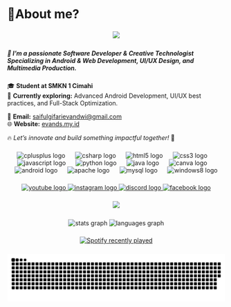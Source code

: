 <h1 align="left">🌟About me?</h1>

###

<div align="center">
  <img height="400" src="https://media4.giphy.com/media/v1.Y2lkPTc5MGI3NjExY3lqZGdoMW1uNnByMTdibm05eHM0ZDVkMTl4a214Z25pY2h0b3pyNSZlcD12MV9pbnRlcm5hbF9naWZfYnlfaWQmY3Q9Zw/gH1jGsCnQBiFHWMFzh/giphy.gif"  />
</div>

###

<h5 align="left">
🚀 <b>I’m a passionate Software Developer & Creative Technologist</b>  
Specializing in <b>Android & Web Development, UI/UX Design, and Multimedia Production.</b>    
</h5>


🎓 <b>Student at SMKN 1 Cimahi</b>  
📌 <b>Currently exploring:</b> Advanced Android Development, UI/UX best practices, and Full-Stack Optimization.  

📧 <b>Email:</b> saifulgifarievandwi@gmail.com <br>
🌐 <b>Website:</b> <a href="https://evands.my.id" target="_blank">evands.my.id</a>  

🔥 <i>Let’s innovate and build something impactful together!</i> 🚀  
</h5>


###

<div align="center">
  <img src="https://cdn.jsdelivr.net/gh/devicons/devicon/icons/cplusplus/cplusplus-original.svg" height="45" alt="cplusplus logo"  />
  <img width="15" />
  <img src="https://cdn.jsdelivr.net/gh/devicons/devicon/icons/csharp/csharp-original.svg" height="45" alt="csharp logo"  />
  <img width="15" />
  <img src="https://cdn.jsdelivr.net/gh/devicons/devicon/icons/html5/html5-original.svg" height="45" alt="html5 logo"  />
  <img width="15" />
  <img src="https://cdn.jsdelivr.net/gh/devicons/devicon/icons/css3/css3-original.svg" height="45" alt="css3 logo"  />
  <img width="15" />
  <img src="https://cdn.jsdelivr.net/gh/devicons/devicon/icons/javascript/javascript-original.svg" height="45" alt="javascript logo"  />
  <img width="15" />
  <img src="https://cdn.jsdelivr.net/gh/devicons/devicon/icons/python/python-original.svg" height="45" alt="python logo"  />
  <img width="15" />
  <img src="https://cdn.jsdelivr.net/gh/devicons/devicon/icons/java/java-original.svg" height="45" alt="java logo"  />
  <img width="15" />
  <img src="https://cdn.jsdelivr.net/gh/devicons/devicon/icons/canva/canva-original.svg" height="45" alt="canva logo"  />
  <img width="15" />
  <img src="https://cdn.jsdelivr.net/gh/devicons/devicon/icons/android/android-original.svg" height="45" alt="android logo"  />
  <img width="15" />
  <img src="https://cdn.jsdelivr.net/gh/devicons/devicon/icons/apache/apache-original.svg" height="45" alt="apache logo"  />
  <img width="15" />
  <img src="https://cdn.jsdelivr.net/gh/devicons/devicon/icons/mysql/mysql-original.svg" height="45" alt="mysql logo"  />
  <img width="15" />
  <img src="https://cdn.jsdelivr.net/gh/devicons/devicon/icons/windows8/windows8-original.svg" height="45" alt="windows8 logo"  />
</div>

###

<div align="center">
  <a href="https://www.youtube.com/@9k-14evandwis9" target="_blank">
    <img src="https://img.shields.io/static/v1?message=Youtube&logo=youtube&label=&color=401497&logoColor=white&labelColor=&style=for-the-badge" height="40" alt="youtube logo"  />
  </a>
  <a href="https://www.instagram.com/vennshikiii/" target="_blank">
    <img src="https://img.shields.io/static/v1?message=Instagram&logo=instagram&label=&color=401497&logoColor=white&labelColor=&style=for-the-badge" height="40" alt="instagram logo"  />
  </a>
  <a href="https://discord.com/channels/users/wannaabeyours" target="_blank">
    <img src="https://img.shields.io/static/v1?message=Discord&logo=discord&label=&color=401497&logoColor=white&labelColor=&style=for-the-badge" height="40" alt="discord logo"  />
  </a>
  <a href="https://www.facebook.com/a/" target="_blank">
    <img src="https://img.shields.io/static/v1?message=Facebook&logo=facebook&label=&color=401497&logoColor=white&labelColor=&style=for-the-badge" height="40" alt="facebook logo"  />
  </a>
</div>

###

<div align="center">
  <img height="255" src="https://i.pinimg.com/originals/67/e2/68/67e2687af9f32ef46277b9d1e713189a.gif"  />
</div>

###

<div align="center">
  <img src="https://github-readme-stats.vercel.app/api?username=Venzhyx&hide_title=false&hide_rank=false&show_icons=true&include_all_commits=true&count_private=true&disable_animations=false&theme=dracula&locale=en&hide_border=false&order=1" height="150" alt="stats graph"  />
  <img src="https://github-readme-stats.vercel.app/api/top-langs?username=Venzhyx&locale=en&hide_title=false&layout=compact&card_width=320&langs_count=4&theme=blueberry&hide_border=false&order=2" height="120" alt="languages graph"  />
</div>

###

<div align="center">
  <a href="https://open.spotify.com/user/rf4gw2swb67nu90qndl87e3xo">
    <img src="https://spotify-recently-played-readme.vercel.app/api?user=rf4gw2swb67nu90qndl87e3xo&count=5" alt="Spotify recently played"  />
  </a>
</div>

###

<img src="https://raw.githubusercontent.com/Vonhautten/Vonhautten/output/snake.svg" alt="Snake animation" />

###
